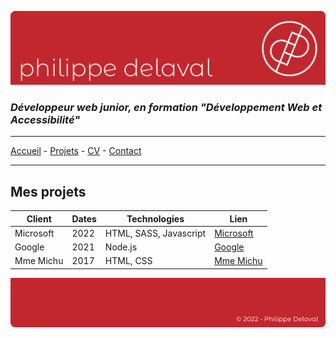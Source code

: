 ![dev picture](/images/header.png)

### *Développeur web junior, en formation "Développement Web et Accessibilité"*

---

[Accueil](README.md) -
[Projets](projets.md) -
[CV](cv.md) -
[Contact](contact.md)

---

## Mes projets

| Client     | Dates  | Technologies             | Lien                                         |
|   ---      |  ---   |---                       |---                                           |
| Microsoft  |  2022  | HTML, SASS, Javascript   | [Microsoft](https://www.microsoft.com/fr-fr) |
| Google     |  2021  | Node.js                  | [Google](https://www.google.fr)              |
| Mme Michu  |  2017  | HTML, CSS                | [Mme Michu](https://fr.wiktionary.org/wiki/Madame_Michu#:~:text=Nom%20propre&text=N'importe%20qui%2C%20la%20Fran%C3%A7aise%20moyenne.)     |

![dev picture](/images/footer.png)

